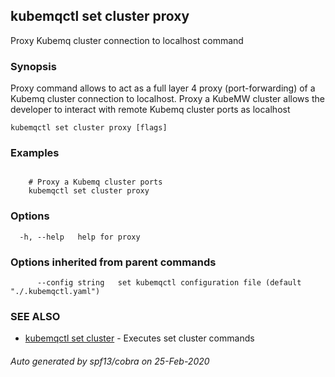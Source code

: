 ## kubemqctl set cluster proxy

Proxy Kubemq cluster connection to localhost command

### Synopsis

Proxy command allows to act as a full layer 4 proxy (port-forwarding) of a Kubemq cluster connection to localhost. Proxy a KubeMW cluster allows the developer to interact with remote Kubemq cluster ports as localhost 

```
kubemqctl set cluster proxy [flags]
```

### Examples

```

	# Proxy a Kubemq cluster ports
	kubemqctl set cluster proxy

```

### Options

```
  -h, --help   help for proxy
```

### Options inherited from parent commands

```
      --config string   set kubemqctl configuration file (default "./.kubemqctl.yaml")
```

### SEE ALSO

* [kubemqctl set cluster](kubemqctl_set_cluster.md)	 - Executes set cluster commands

###### Auto generated by spf13/cobra on 25-Feb-2020
